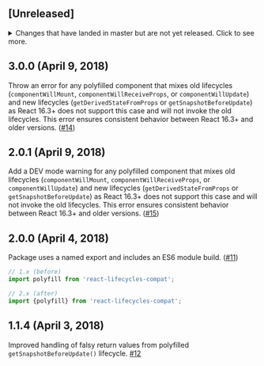 ## [Unreleased]
<details>
  <summary>
    Changes that have landed in master but are not yet released.
    Click to see more.
  </summary>
</details>

## 3.0.0 (April 9, 2018)

Throw an error for any polyfilled component that mixes old lifecycles (`componentWillMount`, `componentWillReceiveProps`, or `componentWillUpdate`) and new lifecycles (`getDerivedStateFromProps` or `getSnapshotBeforeUpdate`) as React 16.3+ does not support this case and will not invoke the old lifecycles. This error ensures consistent behavior between React 16.3+ and older versions. ([#14](https://github.com/reactjs/react-lifecycles-compat/pull/14))

## 2.0.1 (April 9, 2018)

Add a DEV mode warning for any polyfilled component that mixes old lifecycles (`componentWillMount`, `componentWillReceiveProps`, or `componentWillUpdate`) and new lifecycles (`getDerivedStateFromProps` or `getSnapshotBeforeUpdate`) as React 16.3+ does not support this case and will not invoke the old lifecycles. This error ensures consistent behavior between React 16.3+ and older versions. ([#15](https://github.com/reactjs/react-lifecycles-compat/pull/15))

## 2.0.0 (April 4, 2018)

Package uses a named export and includes an ES6 module build. ([#11](https://github.com/reactjs/react-lifecycles-compat/pull/11))

```js
// 1.x (before)
import polyfill from 'react-lifecycles-compat';

// 2.x (after)
import {polyfill} from 'react-lifecycles-compat';
```

## 1.1.4 (April 3, 2018)

Improved handling of falsy return values from polyfilled `getSnapshotBeforeUpdate()` lifecycle. [#12](https://github.com/reactjs/react-lifecycles-compat/pull/12)